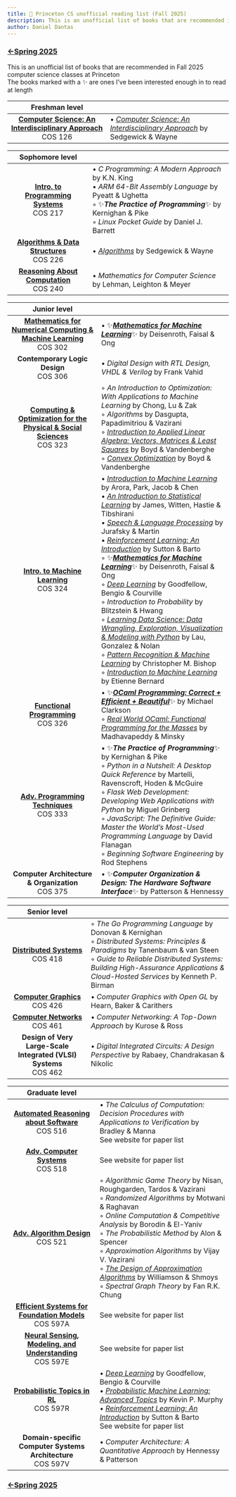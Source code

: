 ```yaml
---
title: 🐯 Princeton CS unofficial reading list (Fall 2025)
description: This is an unofficial list of books that are recommended in Fall 2025 computer science classes at Princeton
author: Daniel Dantas
---
```


### [←Spring 2025](https://dantasfiles.com/2025/01/27/princeton-cs-sp25.html)

This is an unofficial list of books that are recommended in Fall 2025 computer science classes at Princeton\
The books marked with a ✨ are ones I’ve been interested enough in to read at length

| Freshman level | |
| :---: | --- |
| **[Computer Science: An Interdisciplinary Approach](https://www.cs.princeton.edu/courses/archive/fall25/cos126/)** <br> COS 126 | • *[Computer Science: An Interdisciplinary Approach](https://introcs.cs.princeton.edu/java/home/)* by Sedgewick & Wayne | 

| Sophomore level | | 
| :---: | --- |
| **[Intro. to Programming Systems](https://www.cs.princeton.edu/courses/archive/fall25/cos217/)** <br> COS 217 | • _C Programming: A Modern Approach_ by K.N. King <br> • _ARM 64-Bit Assembly Language_ by Pyeatt & Ughetta <br> ◦  ✨***The Practice of Programming***✨ by Kernighan & Pike <br> ◦ _Linux Pocket Guide_ by Daniel J. Barrett | 
| **[Algorithms & Data Structures](https://www.cs.princeton.edu/courses/archive/fall25/cos226/)** <br> COS 226 | • _[Algorithms](https://algs4.cs.princeton.edu/home/)_ by Sedgewick & Wayne |
| **[Reasoning About Computation](https://www.cs.princeton.edu/courses/archive/fall25/cos240/)** <br> COS 240 | • _Mathematics for Computer Science_ by Lehman, Leighton & Meyer |

| Junior level | |
| :---: | --- |
| **[Mathematics for Numerical Computing & Machine Learning](https://cos302.notion.site/f25)** <br> COS 302 | • ✨[***Mathematics for Machine Learning***](https://mml-book.github.io/)✨ by Deisenroth, Faisal & Ong | 
| **Contemporary Logic Design** <br> COS 306 | • _Digital Design with RTL Design, VHDL & Verilog_ by Frank Vahid | 
| **[Computing & Optimization for the Physical & Social Sciences](https://aaa.princeton.edu/orf363)** <br> COS 323 | ◦ _An Introduction to Optimization: With Applications to Machine Learning_ by Chong, Lu & Zak <br> ◦ _Algorithms_ by Dasgupta, Papadimitriou & Vazirani <br> ◦ _[Introduction to Applied Linear Algebra: Vectors, Matrices & Least Squares](https://web.stanford.edu/~boyd/vmls/)_ by Boyd & Vandenberghe <br> ◦ _[Convex Optimization](https://web.stanford.edu/~boyd/cvxbook/)_ by Boyd & Vandenberghe |
| **[Intro. to Machine Learning](https://cos324.io/)** <br> COS 324 | • _[Introduction to Machine Learning](https://princeton-introml.github.io/)_ by Arora, Park, Jacob & Chen<br> • _[An Introduction to Statistical Learning](https://www.statlearning.com/)_ by James, Witten, Hastie & Tibshirani<br> • _[Speech & Language Processing](https://web.stanford.edu/~jurafsky/slp3/)_ by Jurafsky & Martin<br> • _[Reinforcement Learning: An Introduction](http://incompleteideas.net/book/the-book-2nd.html)_ by Sutton & Barto<br> ◦ ✨[***Mathematics for Machine Learning***](https://mml-book.github.io/)✨ by Deisenroth, Faisal & Ong<br> ◦ _[Deep Learning](https://www.deeplearningbook.org/)_ by Goodfellow, Bengio & Courville<br> ◦ _Introduction to Probability_ by Blitzstein & Hwang<br> ◦ _[Learning Data Science: Data Wrangling, Exploration, Visualization & Modeling with Python](https://learningds.org/)_ by Lau, Gonzalez & Nolan<br> ◦ _[Pattern Recognition & Machine Learning](https://www.microsoft.com/en-us/research/publication/pattern-recognition-machine-learning/)_ by Christopher M. Bishop<br> ◦  _[Introduction to Machine Learning](https://www.wolfram.com/language/introduction-machine-learning/)_ by Etienne Bernard | 
| [**Functional Programming**](https://www.cs.princeton.edu/courses/archive/fall25/cos326/) <br> COS 326 | • ✨[***OCaml Programming: Correct + Efficient + Beautiful***](https://cs3110.github.io/textbook/cover.html)✨ by Michael Clarkson <br> ◦ _[Real World OCaml: Functional Programming for the Masses](https://dev.realworldocaml.org/)_ by Madhavapeddy & Minsky |
| **[Adv. Programming Techniques](https://www.cs.princeton.edu/courses/archive/fall25/cos333/)** <br> COS 333 | • ✨***The Practice of Programming***✨ by Kernighan & Pike<br> ◦ _Python in a Nutshell: A Desktop Quick Reference_ by Martelli, Ravenscroft, Hoden & McGuire<br> ◦  _Flask Web Development: Developing Web Applications with Python_ by Miguel Grinberg<br> ◦ _JavaScript: The Definitive Guide: Master the World’s Most-Used Programming Language_ by David Flanagan <br> ◦ _Beginning Software Engineering_ by Rod Stephens | 
| **Computer Architecture & Organization** <br> COS 375 | • ✨***Computer Organization & Design: The Hardware Software Interface***✨ by Patterson & Hennessy | 

| Senior level | |
| :---: | --- | 
| **[Distributed Systems](https://www.cs.princeton.edu/courses/archive/fall25/cos418/)** <br> COS 418 | ◦ *The Go Programming Language* by Donovan & Kernighan <br> ◦ *Distributed Systems: Principles & Paradigms* by Tanenbaum & van Steen <br> ◦ *Guide to Reliable Distributed Systems: Building High-Assurance Applications & Cloud-Hosted Services* by Kenneth P. Birman |
| **[Computer Graphics](https://cos426.cs.princeton.edu/)** <br> COS 426 | • _Computer Graphics with Open GL_ by Hearn, Baker & Carithers |
| **[Computer Networks](https://www.cs.princeton.edu/courses/archive/fall25/cos461/)** <br> COS 461 | • _Computer Networking: A Top-Down Approach_ by Kurose & Ross | 
| **Design of Very Large-Scale Integrated (VLSI) Systems** <br> COS 462 | • _Digital Integrated Circuits: A Design Perspective_ by Rabaey, Chandrakasan & Nikolic |

| Graduate level | |
| :---: | --- |
| **[Automated Reasoning about Software](https://www.cs.princeton.edu/courses/archive/fall25/cos516/)** <br> COS 516| • _The Calculus of Computation: Decision Procedures with Applications to Verification_ by Bradley & Manna <br> See website for paper list |
| **[Adv. Computer Systems](https://www.cs.princeton.edu/courses/archive/fall25/cos418/518.html)** <br> COS 518 | See website for paper list |
| **[Adv. Algorithm Design](https://www.cs.princeton.edu/~hy2/teaching/fall25-cos521/)** <br> COS 521 | ◦ _Algorithmic Game Theory_ by Nisan, Roughgarden, Tardos & Vazirani <br> ◦ _Randomized Algorithms_ by Motwani & Raghavan <br> ◦ _Online Computation & Competitive Analysis_ by Borodin & El-Yaniv <br> ◦ _The Probabilistic Method_ by Alon & Spencer <br> ◦ _Approximation Algorithms_ by Vijay V. Vazirani <br> ◦ _[The Design of Approximation Algorithms](https://designofapproxalgs.com/)_ by Williamson & Shmoys <br> ◦ _Spectral Graph Theory_ by Fan R.K. Chung |
| **[Efficient Systems for Foundation Models](https://tridao.me/cos597a/)** <br> COS 597A | See website for paper list |
| **[Neural Sensing, Modeling, and Understanding](https://kyleatprinceton.github.io/cos597e-f25/)** <br> COS 597E | See website for paper list |
| **[Probabilistic Topics in RL](https://ben-eysenbach.github.io/inference-action-f25/)** <br> COS 597R | • _[Deep Learning](https://www.deeplearningbook.org/)_ by Goodfellow, Bengio & Courville <br> • _[Probabilistic Machine Learning: Advanced Topics](https://probml.github.io/pml-book/book2.html)_ by Kevin P. Murphy <br> • _[Reinforcement Learning: An Introduction](http://incompleteideas.net/book/the-book-2nd.html)_ by Sutton & Barto <br> See website for paper list | 
| **Domain-specific Computer Systems Architecture** <br> COS 597V | • _Computer Architecture: A Quantitative Approach_ by Hennessy & Patterson | 


### [←Spring 2025](https://dantasfiles.com/2025/01/27/princeton-cs-sp25.html)
